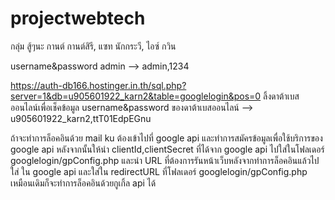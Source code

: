 # projectwebtech

กลุ่ม สู้ๆนะ กานต์ กานต์สิรี, แซท นักกระวี,	ไอซ์ กวิน

username&password admin --> admin,1234

https://auth-db166.hostinger.in.th/sql.php?server=1&db=u905601922_karn2&table=googlelogin&pos=0 ลิ้งดาต้าเบสออนไลน์เพื่อเช็คข้อมูล username&password ของดาต้าเบสออนไลน์ --> u905601922_karn2,ttT01EdpEGnu

ถ้าจะทำการล็อคอินด้วย mail ku ต้องเข้าไปที่ google api และทำการสมัครข้อมูลเพื่อใช้บริการของ google api หลังจากนั้นให้นำ clientId,clientSecret ที่ได้จาก google api ไปใส่ในโฟลเดอร์ googlelogin/gpConfig.php และนำ URL ที่ต้องการรันหน้าเว็บหลังจากทำการล็อคอินแล้วไปใส่ ใน google api และใส่ใน redirectURL ที่โฟลเดอร์ googlelogin/gpConfig.php เหมือนเดิมก็จะทำการล็อคอินด้วยกูเกิ้ล api ได้

